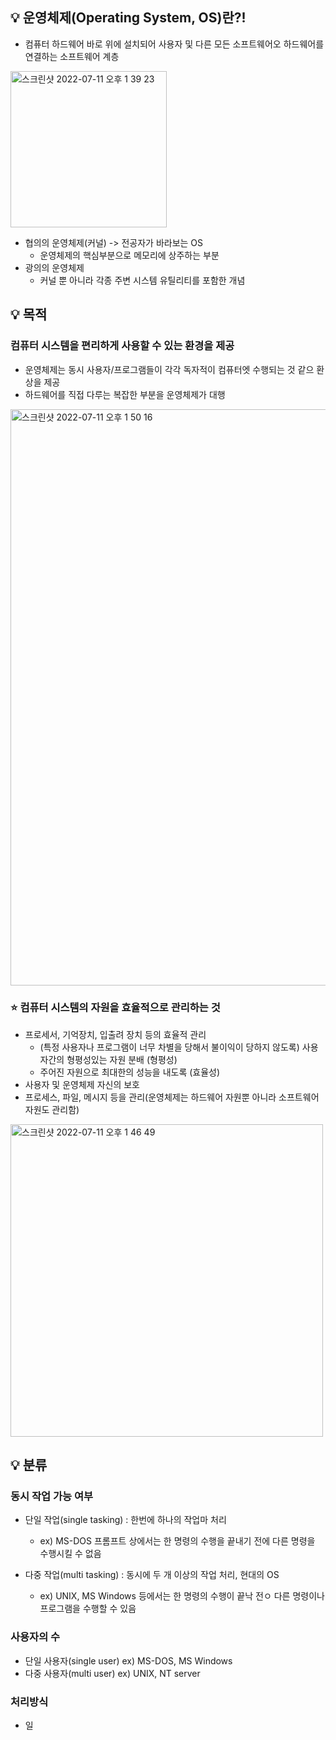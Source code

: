 ## 💡 운영체제(Operating System, OS)란?!
- 컴퓨터 하드웨어 바로 위에 설치되어 사용자 및 다른 모든 소프트웨어오 하드웨어를 연결하는 소프트웨어 계층

<img width="250" alt="스크린샷 2022-07-11 오후 1 39 23" src="https://user-images.githubusercontent.com/8343301/178189941-4a09b0ee-9edb-4107-88d6-0a0cd826cea5.png">

- 협의의 운영체제(커널) -> 전공자가 바라보는 OS
  - 운영체제의 핵심부분으로 메모리에 상주하는 부분
- 광의의 운영체제
  - 커널 뿐 아니라 각종 주변 시스템 유틸리티를 포함한 개념 

## 💡 목적
###  컴퓨터 시스템을 편리하게 사용할 수 있는 환경을 제공
  - 운영체제는 동시 사용자/프로그램들이 각각 독자적이 컴퓨터엣 수행되는 것 같으 환상을 제공
  - 하드웨어를 직접 다루는 복잡한 부분을 운영체제가 대행
  <img width="922" alt="스크린샷 2022-07-11 오후 1 50 16" src="https://user-images.githubusercontent.com/8343301/178190948-61ebcbef-e3e0-482b-890c-4474a5861c73.png">

###  ⭐️ 컴퓨터 시스템의 자원을 효율적으로 관리하는 것 
  - 프로세서, 기억장치, 입출려 장치 등의 효율적 관리
    - (특정 사용자나 프로그램이 너무 차별을 당해서 불이익이 당하지 않도록) 사용자간의 형평성있는 자원 분배 (형평성)
    - 주어진 자원으로 최대한의 성능을 내도록 (효율성)
  - 사용자 및 운영체제 자신의 보호
  - 프로세스, 파일, 메시지 등을 관리(운영체제는 하드웨어 자원뿐 아니라 소프트웨어 자원도 관리함)
  <img width="500" alt="스크린샷 2022-07-11 오후 1 46 49" src="https://user-images.githubusercontent.com/8343301/178190541-e4a8dd03-3fa1-4e2c-abdc-7c0dd7cb0a91.png">

## 💡 분류
### 동시 작업 가능 여부
  - 단일 작업(single tasking) : 한번에 하나의 작업마 처리
    - ex) MS-DOS 프롬프트 상에서는 한 명령의 수행을 끝내기 전에 다른 명령을 수행시킬 수 없음
  
  - 다중 작업(multi tasking) : 동시에 두 개 이상의 작업 처리, 현대의 OS
      - ex) UNIX, MS Windows 등에서는 한 명령의 수행이 끝낙 전ㅇ 다른 명령이나 프로그램을 수행할 수 있음

### 사용자의 수
  - 단일 사용자(single user)
   ex) MS-DOS, MS Windows
  - 다중 사용자(multi user)
     ex) UNIX, NT server
     
### 처리방식
- 일
